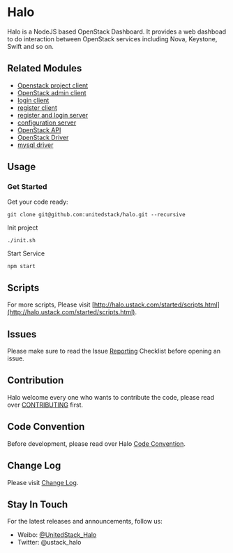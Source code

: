 # Halo
Halo is a NodeJS based OpenStack Dashboard. It provides a web dashboad to do interaction between OpenStack services including Nova, Keystone, Swift and so on.

## Related Modules

* [Openstack project client](https://github.com/unitedstack/spectre)
* [OpenStack admin client](https://github.com/unitedstack/medusa)
* [login client](https://github.com/unitedstack/luna)
* [register client](https://github.com/unitedstack/lion)
* [register and login server](https://github.com/unitedstack/brewmaster)
* [configuration server](https://github.com/unitedstack/tusk)
* [OpenStack API](https://github.com/unitedstack/slardar)
* [OpenStack Driver](https://github.com/unitedstack/huskar)
* [mysql driver](https://github.com/unitedstack/meepo)

## Usage

### Get Started

Get your code ready:
```
git clone git@github.com:unitedstack/halo.git --recursive
```

Init project
```
./init.sh
```

Start Service
```
npm start
```

## Scripts

For more scripts, Please visit [http://halo.ustack.com/started/scripts.html](http://halo.ustack.com/started/scripts.html).

## Issues

Please make sure to read the Issue [Reporting](./CONTRIBUTING.md#Issues) Checklist before opening an issue.

## Contribution

Halo welcome every one who wants to contribute the code, please read over [CONTRIBUTING](./CONTRIBUTING.md) first.

## Code Convention

Before development, please read over Halo [Code Convention](./CODE_CONVENTION.md).

## Change Log

Please visit [Change Log](./CHANGELOG.md).

## Stay In Touch

For the latest releases and announcements, follow us:

* Weibo: [@UnitedStack_Halo](http://weibo.com/u/6344552711?refer_flag=1001030201_&is_hot=1)
* Twitter: @ustack_halo
